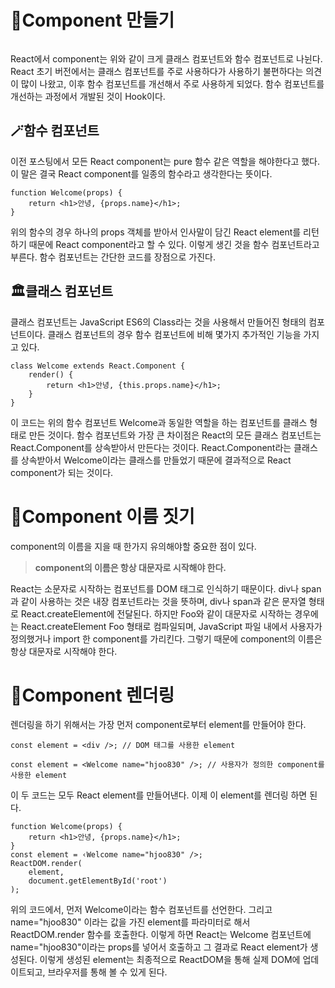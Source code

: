 <h1 id="🧩component-만들기">🧩Component 만들기</h1>
<p><img alt="" src="https://velog.velcdn.com/images/hjoo830/post/afe615f6-6c88-4f38-97eb-c32c4c1d8699/image.png" /></p>
<p>React에서 component는 위와 같이 크게 클래스 컴포넌트와 함수 컴포넌트로 나뉜다.
React 초기 버전에서는 클래스 컴포넌트를 주로 사용하다가 사용하기 불편하다는 의견이 많이 나왔고, 이후 함수 컴포넌트를 개선해서 주로 사용하게 되었다. 함수 컴포넌트를 개선하는 과정에서 개발된 것이 Hook이다.</p>
<h2 id="🪄함수-컴포넌트">🪄함수 컴포넌트</h2>
<p>이전 포스팅에서 모든 React component는 pure 함수 같은 역할을 해야한다고 했다. 이 말은 결국 React component를 일종의 함수라고 생각한다는 뜻이다. </p>
<pre><code>function Welcome(props) {
    return &lt;h1&gt;안녕, {props.name}&lt;/h1&gt;;
}</code></pre><p>위의 함수의 경우 하나의 props 객체를 받아서 인사말이 담긴 React element를 리턴하기 때문에 React component라고 할 수 있다. 이렇게 생긴 것을 함수 컴포넌트라고 부른다. 함수 컴포넌트는 간단한 코드를 장점으로 가진다.</p>
<h2 id="🏛️클래스-컴포넌트">🏛️클래스 컴포넌트</h2>
<p>클래스 컴포넌트는 JavaScript ES6의 Class라는 것을 사용해서 만들어진 형태의 컴포넌트이다.
클래스 컴포넌트의 경우 함수 컴포넌트에 비해 몇가지 추가적인 기능을 가지고 있다.</p>
<pre><code>class Welcome extends React.Component {
    render() {
        return &lt;h1&gt;안녕, {this.props.name}&lt;/h1&gt;;
    }
}</code></pre><p>이 코드는 위의 함수 컴포넌트 Welcome과 동일한 역할을 하는 컴포넌트를 클래스 형태로 만든 것이다. 함수 컴포넌트와 가장 큰 차이점은 React의 모든 클래스 컴포넌트는 React.Component를 상속받아서 만든다는 것이다. React.Component라는 클래스를 상속받아서 Welcome이라는 클래스를 만들었기 때문에 결과적으로 React component가 되는 것이다.</p>
<h1 id="📝component-이름-짓기">📝Component 이름 짓기</h1>
<p>component의 이름을 지을 때 한가지 유의해야할 중요한 점이 있다. </p>
<blockquote>
<p><strong>component의 이름은 항상 대문자로 시작해야 한다.</strong></p>
</blockquote>
<p>React는 소문자로 시작하는 컴포넌트를 DOM 태그로 인식하기 때문이다. 
div나 span과 같이 사용하는 것은 내장 컴포넌트라는 것을 뜻하며, div나 span과 같은 문자열 형태로 React.createElement에 전달된다.
하지만 Foo와 같이 대문자로 시작하는 경우에는 React.createElement Foo 형태로 컴파일되며, JavaScript 파일 내에서 사용자가 정의했거나 import 한 component를 가리킨다. 그렇기 때문에 component의 이름은 항상 대문자로 시작해야 한다.</p>
<h1 id="🎨component-렌더링">🎨Component 렌더링</h1>
<p>렌더링을 하기 위해서는 가장 먼저 component로부터 element를 만들어야 한다.</p>
<pre><code>const element = &lt;div /&gt;; // DOM 태그를 사용한 element</code></pre><pre><code>const element = &lt;Welcome name=&quot;hjoo830&quot; /&gt;; // 사용자가 정의한 component를 사용한 element</code></pre><p>이 두 코드는 모두 React element를 만들어낸다.
이제 이 element를 렌더링 하면 된다.</p>
<pre><code>function Welcome(props) {
    return &lt;h1&gt;안녕, {props.name}&lt;/h1&gt;;
}
const element = ‹Welcome name=&quot;hjoo830&quot; /&gt;;
ReactDOM.render(
    element,
    document.getElementById('root')
);</code></pre><p>위의 코드에서, 먼저 Welcome이라는 함수 컴포넌트를 선언한다. 
그리고 name=&quot;hjoo830&quot; 이라는 값을 가진 element를 파라미터로 해서 ReactDOM.render 함수를 호출한다.
이렇게 하면 React는 Welcome 컴포넌트에 name=&quot;hjoo830&quot;이라는 props를 넣어서 호출하고 그 결과로 React element가 생성된다. 
이렇게 생성된 element는 최종적으로  ReactDOM을 통해 실제 DOM에 업데이트되고, 브라우저를 통해 볼 수 있게 된다.</p>